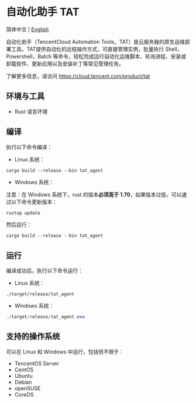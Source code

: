 # 自动化助手 TAT

简体中文 | [English](./README.md)

自动化助手（TencentCloud Automation Tools，TAT）是云服务器的原生运维部署工具。TAT提供自动化的远程操作方式，可直接管理实例，批量执行 Shell，Powershell，Batch 等命令，轻松完成运行自动化运维脚本、轮询进程、安装或卸载软件、更新应用以及安装补丁等常见管理任务。

了解更多信息，请访问 <https://cloud.tencent.com/product/tat>

## 环境与工具

- Rust 语言环境

## 编译

执行以下命令编译：

- Linux 系统：

```shell
cargo build --release --bin tat_agent
```

- Windows 系统：

注意：在 Windows 系统下，rust 的版本**必须高于 1.70**，如果版本过低，可以通过以下命令更新版本：

```powershell
rustup update
```

然后运行：

```powershell
cargo build --release --bin tat_agent
```

## 运行

编译成功后，执行以下命令运行：

- Linux 系统：

```shell
./target/release/tat_agent
```

- Windows 系统：

```powershell
./target/release/tat_agent.exe
```

## 支持的操作系统

可以在 Linux 和 Windows 中运行，包括但不限于：

- TencentOS Server
- CentOS
- Ubuntu
- Debian
- openSUSE
- CoreOS
